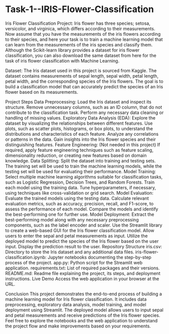 # Task-1--IRIS-Flower-Classification

Iris Flower Classification Project:
Iris flower has three species; setosa, versicolor, and virginica, which differs according to their
measurements. Now assume that you have the measurements of the iris flowers according to
their species, and here your task is to train a machine learning model that can learn from the
measurements of the iris species and classify them.
Although the Scikit-learn library provides a dataset for iris flower classification, you can also
download the same dataset from here for the task of iris flower classification with Machine Learning. 


Dataset:
The Iris dataset used in this project is sourced from Kaggle. The dataset contains measurements of sepal length, sepal width, petal length, petal width, and the corresponding species of the Iris flowers. The goal is to build a classification model that can accurately predict the species of an Iris flower based on its measurements.

Project Steps
Data Preprocessing:
Load the Iris dataset and inspect its structure.
Remove unnecessary columns, such as an ID column, that do not contribute to the classification task.
Perform any necessary data cleaning or handling of missing values.
Exploratory Data Analysis (EDA):
Explore the dataset by visualizing the relationships between different features.
Use plots, such as scatter plots, histograms, or box plots, to understand the distributions and characteristics of each feature.
Analyze any correlations or patterns in the data.
Gain insights into the Iris flower species and their distinguishing features.
Feature Engineering: (Not needed in this project)
If required, apply feature engineering techniques such as feature scaling, dimensionality reduction, or creating new features based on domain knowledge.
Data Splitting:
Split the dataset into training and testing sets.
The training set will be used to train the machine learning models, while the testing set will be used for evaluating their performance.
Model Training:
Select multiple machine learning algorithms suitable for classification tasks, such as Logistic Regression, Decision Trees, and Random Forests.
Train each model using the training data.
Tune hyperparameters, if necessary, using techniques like cross-validation or grid search.
Model Evaluation:
Evaluate the trained models using the testing data.
Calculate relevant evaluation metrics, such as accuracy, precision, recall, and F1-score, to assess the performance of each model.
Compare the models and identify the best-performing one for further use.
Model Deployment:
Extract the best-performing model along with any necessary preprocessing components, such as the label encoder and scaler.
Use the Streamlit library to create a web-based GUI for the Iris flower classification model.
Allow users to enter the sepal and petal measurements as input.
Utilize the deployed model to predict the species of the Iris flower based on the user input.
Display the prediction result to the user.
Repository Structure
iris.csv: Directory to store the Iris dataset and any additional data files.
iris-flower-classification.ipynb: Jupyter notebooks documenting the step-by-step process of the project.
app.py: Python script for the Streamlit web application.
requirements.txt: List of required packages and their versions.
README.md: Readme file explaining the project, its steps, and deployment instructions.
Live Demo
Access the web application in your browser at the URL.

Conclusion
This project demonstrates the end-to-end process of building a machine learning model for Iris flower classification. It includes data preprocessing, exploratory data analysis, model training, and model deployment using Streamlit. The deployed model allows users to input sepal and petal measurements and receive predictions of the Iris flower species. Feel free to explore the notebooks and the web application to understand the project flow and make improvements based on your requirements.
